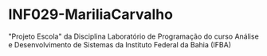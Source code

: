# INF029-MariliaCarvalho
"Projeto Escola" da Disciplina Laboratório de Programação do curso Análise e Desenvolvimento de Sistemas da Instituto Federal da Bahia (IFBA) 
